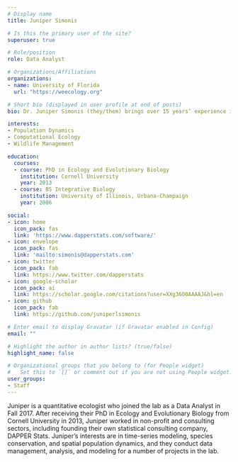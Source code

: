 ```yaml
---
# Display name
title: Juniper Simonis

# Is this the primary user of the site?
superuser: true

# Role/position
role: Data Analyst

# Organizations/Affiliations
organizations:
- name: University of Florida
  url: "https://weecology.org"

# Short bio (displayed in user profile at end of posts)
bio: Dr. Juniper Simonis (they/them) brings over 15 years’ experience in the fields of statistical, theoretical, and computational conservation biology

interests:
- Population Dynamics
- Computational Ecology
- Wildlife Management

education:
  courses:
  - course: PhD in Ecology and Evolutionary Biology
    institution: Cornell University
    year: 2013
  - course: BS Integrative Biology
    institution: University of Illinois, Urbana-Champaign
    year: 2006

social:
- icon: home
  icon_pack: fas
  link: 'https://www.dapperstats.com/software/'
- icon: envelope
  icon_pack: fas
  link: 'mailto:simonis@dapperstats.com'
- icon: twitter
  icon_pack: fab
  link: https://www.twitter.com/dapperstats
- icon: google-scholar
  icon_pack: ai
  link: https://scholar.google.com/citations?user=XXg3600AAAAJ&hl=en
- icon: github
  icon_pack: fab
  link: https://github.com/juniperlsimonis

# Enter email to display Gravatar (if Gravatar enabled in Config)
email: ""

# Highlight the author in author lists? (true/false)
highlight_name: false

# Organizational groups that you belong to (for People widget)
#   Set this to `[]` or comment out if you are not using People widget.
user_groups:
- Staff
---
```


Juniper is a quantitative ecologist who joined the lab as a Data Analyst in Fall 2017.
After receiving their PhD in Ecology and Evolutionary Biology from Cornell University in 2013, Juniper worked in non-profit and consulting sectors, including founding their own statistical consulting company, DAPPER Stats.
Juniper’s interests are in time-series modeling, species conservation, and spatial population dynamics, and they conduct data management, analysis, and modeling for a number of projects in the lab.
